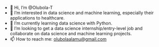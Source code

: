 - 👋 Hi, I’m @Olubola-T
- 👀 I’m interested in data science and machine learning, especially their applications to healthcare.
- 🌱 I’m currently learning data science with Python.
- 💞️ I’m looking to get a data science internship/entry-level job and collaborate on data science and machine learning projects.
- 📫 How to reach me: olubolaalamu@gmail.com 

<!---
Olubola-T/Olubola-T is a ✨ special ✨ repository because its `README.md` (this file) appears on your GitHub profile.
You can click the Preview link to take a look at your changes.
--->
